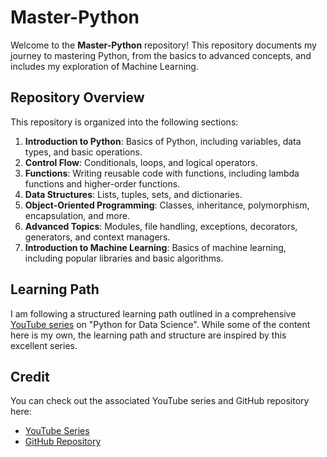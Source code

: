 # Master-Python

Welcome to the **Master-Python** repository! This repository documents my journey to mastering Python, from the basics to advanced concepts, and includes my exploration of Machine Learning.

## Repository Overview

This repository is organized into the following sections:

1. **Introduction to Python**: Basics of Python, including variables, data types, and basic operations.
2. **Control Flow**: Conditionals, loops, and logical operators.
3. **Functions**: Writing reusable code with functions, including lambda functions and higher-order functions.
4. **Data Structures**: Lists, tuples, sets, and dictionaries.
5. **Object-Oriented Programming**: Classes, inheritance, polymorphism, encapsulation, and more.
6. **Advanced Topics**: Modules, file handling, exceptions, decorators, generators, and context managers.
7. **Introduction to Machine Learning**: Basics of machine learning, including popular libraries and basic algorithms.


## Learning Path

I am following a structured learning path outlined in a comprehensive [YouTube series](https://www.youtube.com/watch?v=yGN28LY5VuA&list=PPSV) on "Python for Data Science". While some of the content here is my own, the learning path and structure are inspired by this excellent series.

## Credit

You can check out the associated YouTube series and GitHub repository here:
- [YouTube Series](https://www.youtube.com/watch?v=yGN28LY5VuA&list=PPSV)
- [GitHub Repository](https://github.com/nicknochnack/PythonForDataScience)

